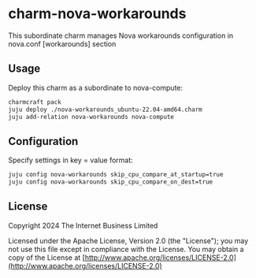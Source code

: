 # charm-nova-workarounds

This subordinate charm manages Nova workarounds configuration in nova.conf [workarounds] section

## Usage

Deploy this charm as a subordinate to nova-compute:

```bash
charmcraft pack
juju deploy ./nova-workarounds_ubuntu-22.04-amd64.charm
juju add-relation nova-workarounds nova-compute
```

## Configuration

Specify settings in key = value format:
```bash
juju config nova-workarounds skip_cpu_compare_at_startup=true
juju config nova-workarounds skip_cpu_compare_on_dest=true
```

## License

Copyright 2024 The Internet Business Limited

Licensed under the Apache License, Version 2.0 (the "License");
you may not use this file except in compliance with the License.
You may obtain a copy of the License at [http://www.apache.org/licenses/LICENSE-2.0](http://www.apache.org/licenses/LICENSE-2.0)
